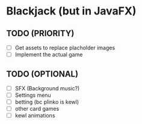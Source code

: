 # Blackjack (but in JavaFX)
## TODO (PRIORITY)
- [ ] Get assets to replace placholder images
- [ ] Implement the actual game
## TODO (OPTIONAL)
- [ ] SFX (Background music?)
- [ ] Settings menu
- [ ] betting (bc plinko is kewl)
- [ ] other card games
- [ ] kewl animations
